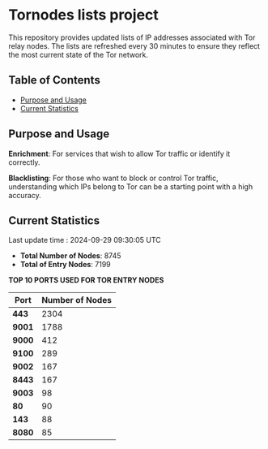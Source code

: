 # Tornodes lists project

This repository provides updated lists of IP addresses associated with Tor relay nodes. The lists are refreshed every 30 minutes to ensure they reflect the most current state of the Tor network.

## Table of Contents

- [Purpose and Usage](#purpose-and-usage)
- [Current Statistics](#current-statistics)


## Purpose and Usage

**Enrichment**: For services that wish to allow Tor traffic or identify it correctly.

**Blacklisting**: For those who want to block or control Tor traffic, understanding which IPs belong to Tor can be a starting point with a high accuracy.

## Current Statistics

Last update time : 2024-09-29 09:30:05 UTC

- **Total Number of Nodes**: 8745
- **Total of Entry Nodes**: 7199

**TOP 10 PORTS USED FOR TOR ENTRY NODES**

| **Port** | **Number of Nodes** |
|------|-----------------|
| **443**   | 2304  |
| **9001**   | 1788  |
| **9000**   | 412  |
| **9100**   | 289  |
| **9002**   | 167  |
| **8443**   | 167  |
| **9003**   | 98  |
| **80**   | 90  |
| **143**   | 88  |
| **8080**   | 85  |

